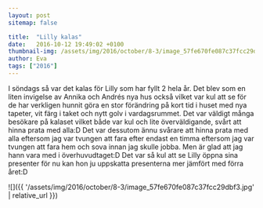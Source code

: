 ```yaml
---
layout: post
sitemap: false

title:  "Lilly kalas"
date:   2016-10-12 19:49:02 +0100
thumbnail-img: /assets/img/2016/october/8-3/image_57fe670fe087c37fcc29dbf3.jpg
author: Eva
tags: ["2016"]
---
```


I söndags så var det kalas för Lilly som har fyllt 2 hela år. Det blev som en liten invigelse av Annika och Andrés nya hus också vilket var kul att se för de har verkligen hunnit göra en stor förändring på kort tid i huset med nya tapeter, vit färg i taket och nytt golv i vardagsrummet. Det var väldigt många besökare på kalaset vilket både var kul och lite överväldigande, svårt att hinna prata med alla:D Det var dessutom ännu svårare att hinna prata med alla eftersom jag var tvungen att fara efter endast en timma eftersom jag var tvungen att fara hem och sova innan jag skulle jobba. Men är glad att jag hann vara med i överhuvudtaget:D Det var så kul att se Lilly öppna sina presenter för nu kan hon ju uppskatta presenterna mer jämfört med förra året:D

![]({{ '/assets/img/2016/october/8-3/image_57fe670fe087c37fcc29dbf3.jpg'  | relative_url }})

